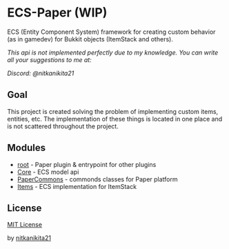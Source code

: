 # ECS-Paper (WIP)
ECS (Entity Component System) framework for creating custom behavior (as in gamedev) for Bukkit objects (ItemStack and others).

*This api is not implemented perfectly due to my knowledge. You can write all your suggestions to me at:*

*Discord: @nitkanikita21*
## Goal
This project is created solving the problem of implementing custom items, entities, etc. The implementation of these things is located in one place and is not scattered throughout the project.
## Modules
* [root](src/main/java/com/nitkanikita21/ecspaper) - Paper plugin & entrypoint for other plugins
* [Core](Core/src/main/java/com/nitkanikita21/ecspaper/core) - ECS model api
* [PaperCommons](PaperCommons/src/main/java/com/nitkanikita21/ecspaper/paper) - commonds classes for Paper platform
* [Items](Items/src/main/java/com/nitkanikita21/ecspaper/items) - ECS implementation for ItemStack
## License
[MIT License](LICENSE)

by [nitkanikita21](https://github.com/nitkanikita21)